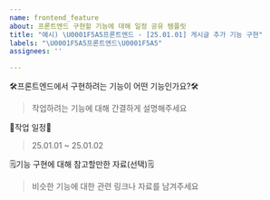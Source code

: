 ```yaml
---
name: frontend_feature
about: 프론트엔드 구현할 기능에 대해 일정 공유 템플릿
title: "예시) \U0001F5A5️프론트엔드 - [25.01.01] 게시글 추가 기능 구현"
labels: "\U0001F5A5️프론트엔드\U0001F5A5️"
assignees: ''

---
```


🛠️프론트엔드에서 구현하려는 기능이 어떤 기능인가요?🛠️

> 작업하려는 기능에 대해 간결하게 설명해주세요

📅작업 일정📅 

> 25.01.01 ~ 25.01.02

🗒️기능 구현에 대해 참고할만한 자료(선택)🗒️

> 비슷한 기능에 대한 관련 링크나 자료를 남겨주세요

